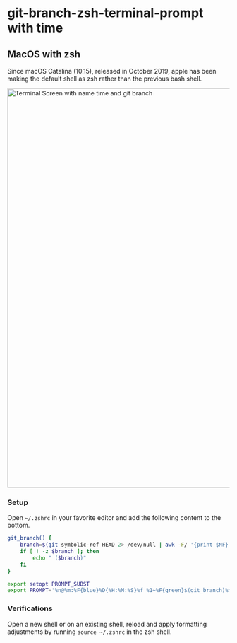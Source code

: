 # git-branch-zsh-terminal-prompt with time

##  MacOS with zsh
Since macOS Catalina (10.15), released in October 2019, apple has been making the default shell as zsh rather than the previous bash shell. 

<img width="903" alt="Terminal Screen with name time and git branch" src="https://github.com/user-attachments/assets/11e7eaa5-29da-45ce-9b07-7c534e61c2b8" />

### Setup
Open `~/.zshrc` in your favorite editor and add the following content to the bottom.


```sh
git_branch() {
    branch=$(git symbolic-ref HEAD 2> /dev/null | awk -F/ '{print $NF}')
    if [ ! -z $branch ]; then
        echo " ($branch)"
    fi
}

export setopt PROMPT_SUBST
export PROMPT='%n@%m:%F{blue}%D{%H:%M:%S}%f %1~%F{green}$(git_branch)%f $ '
```

### Verifications

Open a new shell or on an existing shell, reload and apply formatting adjustments by running  `source ~/.zshrc` in the zsh shell.
